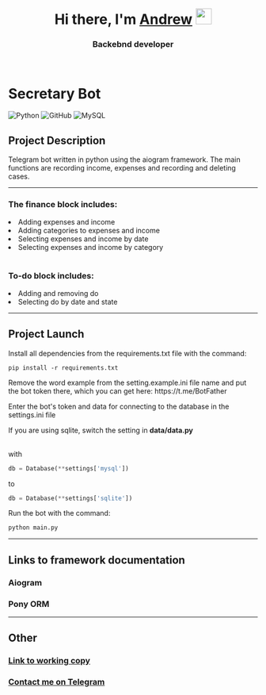 <h1 align="center">Hi there, I'm <a href="https://github.com/kkid404" target="_blank">Andrew</a> 
<img src="https://github.com/blackcater/blackcater/raw/main/images/Hi.gif" height="32"/></h1>

<h3 align="center">Backebnd developer</h3>

<br>

<h1>Secretary Bot</h1>


![Python](https://img.shields.io/badge/python-3670A0?style=for-the-badge&logo=python&logoColor=ffdd54)
![GitHub](https://img.shields.io/badge/github-%23121011.svg?style=for-the-badge&logo=github&logoColor=white)
![MySQL](https://img.shields.io/badge/mysql-%2300f.svg?style=for-the-badge&logo=mysql&logoColor=white)


<h2>Project Description</h2>

<p>Telegram bot written in python using the aiogram framework. The main functions are recording income, expenses and recording and deleting cases.</p>
<hr>
<h3>The finance block includes: </h3>
<li> Adding expenses and income</li>
<li> Adding categories to expenses and income</li>
<li> Selecting expenses and income by date</li>
<li> Selecting expenses and income by category</li>
<br>
<h3>To-do block includes: </h3>
<li> Adding and removing do</li>
<li> Selecting do by date and state</li>
<hr>

<h2>Project Launch </h2>


<p>
Install all dependencies from the requirements.txt file with the command:
</p>

``` pyton
pip install -r requirements.txt
```
<p>
Remove the word example from the setting.example.ini file name and put the bot token there, which you can get here: <a>
https://t.me/BotFather
</a></p>
<p>
Enter the bot's token and data for connecting to the database in the settings.ini file
</p>

If you are using sqlite, switch the setting in **data/data.py**
<br>
<br>

with
```python
db = Database(**settings['mysql'])
```
to 
```python
db = Database(**settings['sqlite'])
```
Run the bot with the command:

```python
python main.py
```

<hr>
<h2>Links to framework documentation</h2>
<h3 href="https://docs.aiogram.dev/en/latest/"><a>Aiogram</a></h3>
<h3 href="https://docs.ponyorm.org/"><a>Pony ORM</a></h3>

<hr>
<h2>Other</h2>
<h3><a href="https://t.me/secretartattooBot">Link to working copy</a></h3>
<h3><a href="https://t.me/kkidy">Contact me on Telegram</a></h3>

